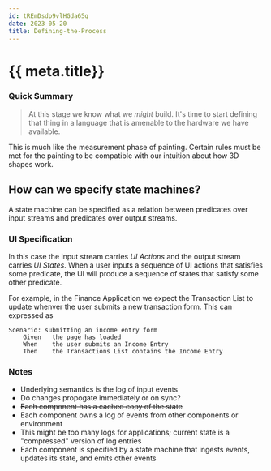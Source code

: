 ```yaml
---
id: tREmDsdp9vlHGda65q
date: 2023-05-20
title: Defining-the-Process
---
```


# {{ meta.title}}

### Quick Summary

> At this stage we know what we *might* build. It's time to start defining that
  thing in a language that is amenable to the hardware we have available.
  
This is much like the measurement phase of painting. Certain rules must be met
for the painting to be compatible with our intuition about how 3D shapes work.
  
## How can we specify state machines?

A state machine can be specified as a relation between predicates over input
streams and predicates over output streams.

### UI Specification

In this case the input stream carries *UI Actions* and the output stream carries
*UI States*. When a user inputs a sequence of UI actions that satisfies some
predicate, the UI will produce a sequence of states that satisfy some other
predicate.

For example, in the Finance Application we expect the Transaction List to update
whenver the user submits a new transaction form. This can expressed as

```feature
Scenario: submitting an income entry form
    Given   the page has loaded
    When    the user submits an Income Entry
    Then    the Transactions List contains the Income Entry
```

### Notes

- Underlying semantics is the log of input events
- Do changes propogate immediately or on sync?
- ~~Each component has a cached copy of the state~~
- Each component owns a log of events from other components or environment
- This might be too many logs for applications; current state is a "compressed"
  version of log entries
- Each component is specified by a state machine that ingests events,
  updates its state, and emits other events
